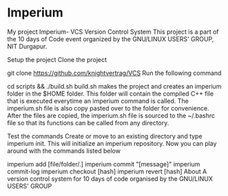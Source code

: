 # Imperium
My project
Imperium- VCS
Version Control System
This project is a part of the 10 days of Code event organized by the GNU/LINUX USERS' GROUP, NIT Durgapur.

Setup the project
Clone the project

git clone https://github.com/knightvertrag/VCS
Run the following command

cd scripts && ./build.sh
build.sh makes the project and creates an imperium folder in the $HOME folder. This folder will contain the compiled C++ file that is executed everytime an imperium command is called. The imperium.sh file is also copy pasted over to the folder for convenience. After the files are copied, the imperium.sh file is sourced to the ~/.bashrc file so that its functions can be called from any directory.

Test the commands
Create or move to an existing directory and type imperium init. This will initialize an imperium repository. Now you can play around with the commands listed below

imperium add [file/folder/.]
imperium commit "[message]"
imperium commit-log
imperium checkout [hash]
imperium revert [hash]
About
A version control system for 10 days of code organised by the GNU/LINUX USERS' GROUP
